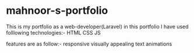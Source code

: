 # mahnoor-s-portfolio
This is my portfolio as a web-developer(Laravel)
in this portfolio I have used folllowing technologies:-
HTML
CSS
JS

features are as follow:-
responsive 
visually appealing
text animations
